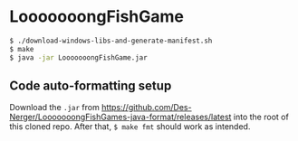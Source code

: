 # LooooooongFishGame
```sh
$ ./download-windows-libs-and-generate-manifest.sh
$ make
$ java -jar LooooooongFishGame.jar
```
## Code auto-formatting setup
Download the `.jar` from https://github.com/Des-Nerger/LooooooongFishGames-java-format/releases/latest into the root of this cloned repo. After that, `$ make fmt` should work as intended.
